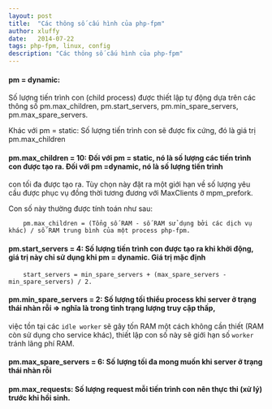 ```yaml
---
layout: post
title:  "Các thông số cấu hình của php-fpm"
author: xluffy
date:   2014-07-22
tags: php-fpm, linux, config
description: "Các thông số cấu hình của php-fpm"
---
```


#### pm = dynamic: 

Số lượng tiến trình con (child process) được thiết lập tự động dựa trên các thông số pm.max\_children, pm.start\_servers,
pm.min\_spare\_servers, pm.max\_spare\_servers.

Khác với pm = static: Số lượng tiến trình con sẽ được fix cứng, đó là giá trị pm.max_children

#### pm.max\_children = 10: Đối với pm = static, nó là số lượng các tiến trình con được tạo ra. Đối với pm =dynamic, nó là số lượng tiến trình
con tối đa được tạo ra. Tùy chọn này đặt ra một giới hạn về số lượng yêu cầu được phục vụ đồng thời tương đương với MaxClients ở mpm\_prefork.

Con số này thường được tính toán như sau: 

```
	pm.max_children = (Tổng số RAM - số RAM sử dụng bởi các dịch vụ khác) / số RAM trung bình của một process php-fpm.
```

#### pm.start_servers = 4: Số lượng tiến trình con được tạo ra khi khởi động, giá trị này chỉ sử dụng khi pm = dynamic. Giá trị mặc định

```
	start_servers = min_spare_servers + (max_spare_servers - min_spare_servers) / 2.
```

#### pm.min\_spare\_servers = 2: Số lượng tối thiểu process khi server ở trạng thái nhàn rỗi => nghĩa là trong tình trạng lượng truy cập thấp, 
việc tồn tại các `idle worker` sẽ gây tốn RAM một cách không cần thiết (RAM còn sử dụng cho service khác), thiết lập con số này sẽ giới hạn số `worker` tránh lãng phí RAM.

#### pm.max\_spare\_servers = 6: Số lượng tối đa mong muốn khi server ở trạng thái nhàn rỗi

#### pm.max_requests: Số lượng request mỗi tiến trình con nên thực thi (xử lý) trước khi hồi sinh.